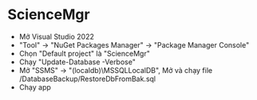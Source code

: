 ﻿# ScienceMgr

- Mở Visual Studio 2022
- "Tool" -> "NuGet Packages Manager" -> "Package Manager Console"
- Chọn "Default project" là "ScienceMgr"
- Chạy "Update-Database -Verbose"
- Mở "SSMS" -> "(localdb)\MSSQLLocalDB", Mở và chạy file /DatabaseBackup/RestoreDbFromBak.sql
- Chạy app
